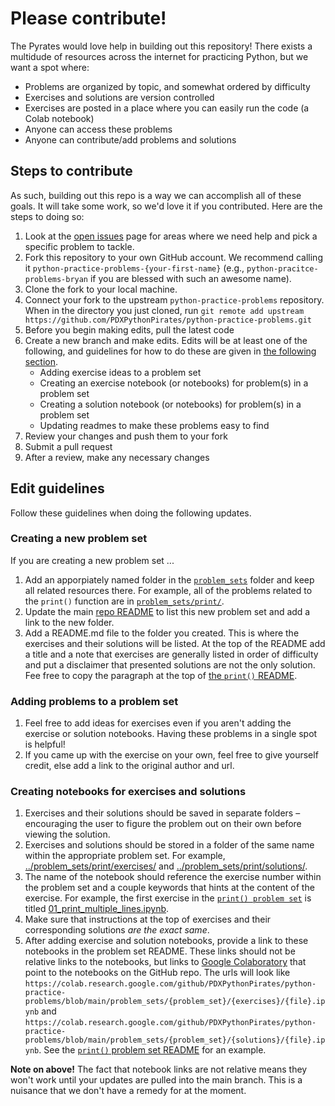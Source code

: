 # Please contribute!

The Pyrates would love help in building out this repository! There exists a multidude of resources across the internet for practicing Python, but we want a spot where:

* Problems are organized by topic, and somewhat ordered by difficulty
* Exercises and solutions are version controlled
* Exercises are posted in a place where you can easily run the code (a Colab notebook)
* Anyone can access these problems
* Anyone can contribute/add problems and solutions

## Steps to contribute

As such, building out this repo is a way we can accomplish all of these goals. It will take some work, so we'd love it if you contributed. Here are the steps to doing so:

1. Look at the [open issues](https://github.com/PDXPythonPirates/python-practice-problems/issues) page for areas where we need help and pick a specific problem to tackle.
2. Fork this repository to your own GitHub account. We recommend calling it `python-practice-problems-{your-first-name}` (e.g., `python-pracitce-problems-bryan` if you are blessed with such an awesome name).
3. Clone the fork to your local machine.
4. Connect your fork to the upstream `python-practice-problems` repository. When in the directory you just cloned, run `git remote add upstream https://github.com/PDXPythonPirates/python-practice-problems.git`
5. Before you begin making edits, pull the latest code
6. Create a new branch and make edits. Edits will be at least one of the following, and guidelines for how to do these are given in [the following section](#edit-guidelines).
    * Adding exercise ideas to a problem set
    * Creating an exercise notebook (or notebooks) for problem(s) in a problem set
    * Creating a solution notebook (or notebooks) for problem(s) in a problem set
    * Updating readmes to make these problems easy to find
7. Review your changes and push them to your fork
8. Submit a pull request
9. After a review, make any necessary changes

## Edit guidelines

Follow these guidelines when doing the following updates.

### Creating a new problem set

If you are creating a new problem set ... 

1. Add an apporpiately named folder in the [`problem_sets`](../problem_sets/) folder and keep all related resources there. For example, all of the problems related to the `print()` function are in [`problem_sets/print/`](../problem_sets/print/).
2. Update the main [repo README](../README.md) to list this new problem set and add a link to the new folder.
3. Add a README.md file to the folder you created. This is where the exercises and their solutions will be listed. At the top of the README add a title and a note that exercises are generally listed in order of difficulty and put a disclaimer that presented solutions are not the only solution. Fee free to copy the paragraph at the top of [the `print()` README](../problem_sets/print/README.md).

### Adding problems to a problem set

1. Feel free to add ideas for exercises even if you aren't adding the exercise or solution notebooks. Having these problems in a single spot is helpful!
2. If you came up with the exercise on your own, feel free to give yourself credit, else add a link to the original author and url.

### Creating notebooks for exercises and solutions

1. Exercises and their solutions should be saved in separate folders – encouraging the user to figure the problem out on their own before viewing the solution.
2. Exercises and solutions should be stored in a folder of the same name within the appropriate problem set. For example, [../problem_sets/print/exercises/](../problem_sets/print/exercises/) and [../problem_sets/print/solutions/](../problem_sets/print/solutions/).
3. The name of the notebook should reference the exercise number within the problem set and a couple keywords that hints at the content of the exercise. For example, the first exercise in the [`print() problem set`](../problem_sets/print/) is titled [01_print_multiple_lines.ipynb](../problem_sets/print/exercises/01_print_multiple_lines.ipynb).
4. Make sure that instructions at the top of exercises and their corresponding solutions _are the exact same_.
5. After adding exercise and solution notebooks, provide a link to these notebooks in the problem set README. These links should not be relative links to the notebooks, but links to [Google Colaboratory](https://colab.research.google.com) that point to the notebooks on the GitHub repo. The urls will look like `https://colab.research.google.com/github/PDXPythonPirates/python-practice-problems/blob/main/problem_sets/{problem_set}/{exercises}/{file}.ipynb` and `https://colab.research.google.com/github/PDXPythonPirates/python-practice-problems/blob/main/problem_sets/{problem_set}/{solutions}/{file}.ipynb`. See the [`print()` problem set README](../problem_sets/print/README.md) for an example.

**Note on above!** The fact that notebook links are not relative means they won't work until your updates are pulled into the main branch. This is a nuisance that we don't have a remedy for at the moment.
